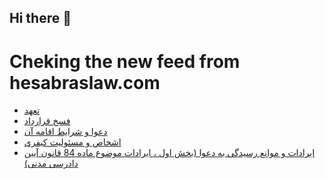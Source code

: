 ## Hi there 👋


# Cheking the new feed from hesabraslaw.com
<!-- BLOG-POST-LIST:START -->
- [تعهد](https://hesabraslaw.com/blog/%D8%AA%D8%B9%D9%87%D8%AF/)
- [فسخ قرارداد](https://hesabraslaw.com/blog/%D9%81%D8%B3%D8%AE-%D9%82%D8%B1%D8%A7%D8%B1%D8%AF%D8%A7%D8%AF/)
- [دعوا و شرایط اقامه آن](https://hesabraslaw.com/blog/%D8%AF%D8%B9%D9%88%D8%A7-%D9%88-%D8%B4%D8%B1%D8%A7%DB%8C%D8%B7-%D8%A7%D9%82%D8%A7%D9%85%D9%87-%D8%A2%D9%86/)
- [اشخاص و مسئولیت کیفری](https://hesabraslaw.com/blog/%DA%A9%DA%A9/)
- [ایرادات و موانع رسیدگی به دعوا  &lpar;بخش اول ، ایرادات موضوع ماده 84 قانون آیین دادرسی مدنی&rpar;](https://hesabraslaw.com/blog/%D8%A7%DB%8C%D8%B1%D8%A7%D8%AF%D8%A7%D8%AA-%D9%88-%D9%85%D9%88%D8%A7%D9%86%D8%B9-%D8%B1%D8%B3%DB%8C%D8%AF%DA%AF%DB%8C-%D8%A8%D9%87-%D8%AF%D8%B9%D9%88%D8%A7-%D8%A8%D8%AE%D8%B4-%D8%A7%D9%88%D9%84/)
<!-- BLOG-POST-LIST:END -->

<!--
**hessabras/hessabras** is a ✨ _special_ ✨ repository because its `README.md` (this file) appears on your GitHub profile.

Here are some ideas to get you started:

- 🔭 I’m currently working on ...
- 🌱 I’m currently learning ...
- 👯 I’m looking to collaborate on ...
- 🤔 I’m looking for help with ...
- 💬 Ask me about ...
- 📫 How to reach me: ...
- 😄 Pronouns: ...
- ⚡ Fun fact: ...
-->
